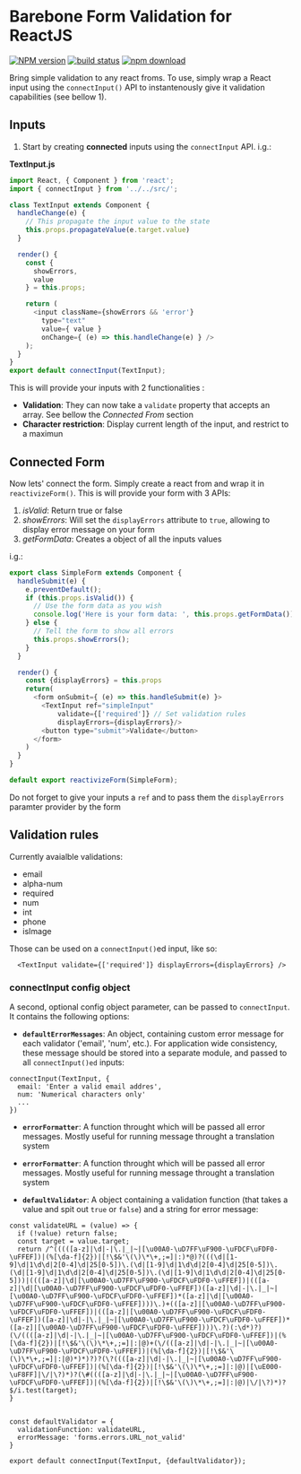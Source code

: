 # Barebone Form Validation for ReactJS



[![NPM version][npm-image]][npm-url]
[![build status][travis-image]][travis-url]
[![npm download][download-image]][download-url]

[npm-image]: https://img.shields.io/npm/v/reactive-form.svg?style=flat-square
[npm-url]: https://npmjs.org/package/reactive-from
[travis-image]: https://img.shields.io/travis/m4nuC/reactive-form.svg?style=flat-square
[travis-url]: https://travis-ci.org/m4nuC/reactive-from
[download-image]: https://img.shields.io/npm/dm/reactive-form.svg?style=flat-square
[download-url]: https://npmjs.org/package/reactive-form

Bring simple validation to any react froms. To use, simply wrap a React input using the `connectInput()` API to instantenously give it validation capabilities (see bellow 1).

## Inputs

1. Start by creating **connected** inputs using the `connectInput` API. i.g.:

**TextInput.js**
```js
import React, { Component } from 'react';
import { connectInput } from '../../src/';

class TextInput extends Component {
  handleChange(e) {
    // This propagate the input value to the state
    this.props.propagateValue(e.target.value)
  }

  render() {
    const {
      showErrors,
      value
    } = this.props;

    return (
      <input className={showErrors && 'error'}
        type="text"
        value={ value }
        onChange={ (e) => this.handleChange(e) } />
    );
  }
}
export default connectInput(TextInput);
```
This is will provide your inputs with 2 functionalities :
- **Validation**: They can now take a `validate` property that accepts an array. See bellow the *Connected From* section
- **Character restriction**: Display current length of the input, and restrict to a maximun

## Connected Form
Now lets' connect the form. Simply create a react from and wrap it in `reactivizeForm()`. This is will provide your form with 3 APIs:

1. *isValid*: Return true or false
2. *showErrors*: Will set the `displayErrors` attribute to `true`, allowing to display error message on your form
3. *getFormData*: Creates a object of all the inputs values

i.g.:

```js
export class SimpleForm extends Component {
  handleSubmit(e) {
    e.preventDefault();
    if (this.props.isValid()) {
      // Use the form data as you wish
      console.log('Here is your form data: ', this.props.getFormData());
    } else {
      // Tell the form to show all errors
      this.props.showErrors();
    }
  }

  render() {
    const {displayErrors} = this.props
    return(
      <form onSubmit={ (e) => this.handleSubmit(e) }>
        <TextInput ref="simpleInput"
            validate={['required']} // Set validation rules
            displayErrors={displayErrors}/>
        <button type="submit">Validate</button>
      </form>
    )
  }
}

default export reactivizeForm(SimpleForm);
```

Do not forget to give your inputs a `ref` and to pass them the `displayErrors` paramter provider by the form


## Validation rules

Currently avaialble validations:

- email
- alpha-num
- required
- num
- int
- phone
- isImage

Those can be used on a `connectInput()`ed input, like so:

```
  <TextInput validate={['required']} displayErrors={displayErrors} />
```


### connectInput config object

A second, optional config object parameter, can be passed to `connectInput`. It contains the following options:

- **`defaultErrorMessages`**: An object, containing custom error message for each validator ('email', 'num', etc.). For application wide consistency, these message should be stored into a separate module, and passed to all `connectInput()ed` inputs:
```
connectInput(TextInput, {
  email: 'Enter a valid email addres',
  num: 'Numerical characters only'
  ...
})
```

- **`errorFormatter`**: A function throught which will be passed all error messages. Mostly useful for running message throught a translation system

- **`errorFormatter`**: A function throught which will be passed all error messages. Mostly useful for running message throught a translation system

- **`defaultValidator`**: A object containing a validation function (that takes a value and spit out `true` or `false`) and a string for error message:
```
const validateURL = (value) => {
  if (!value) return false;
  const target = value.target;
  return /^(((([a-z]|\d|-|\.|_|~|[\u00A0-\uD7FF\uF900-\uFDCF\uFDF0-\uFFEF])|(%[\da-f]{2})|[!\$&'\(\)\*\+,;=]|:)*@)?(((\d|[1-9]\d|1\d\d|2[0-4]\d|25[0-5])\.(\d|[1-9]\d|1\d\d|2[0-4]\d|25[0-5])\.(\d|[1-9]\d|1\d\d|2[0-4]\d|25[0-5])\.(\d|[1-9]\d|1\d\d|2[0-4]\d|25[0-5]))|((([a-z]|\d|[\u00A0-\uD7FF\uF900-\uFDCF\uFDF0-\uFFEF])|(([a-z]|\d|[\u00A0-\uD7FF\uF900-\uFDCF\uFDF0-\uFFEF])([a-z]|\d|-|\.|_|~|[\u00A0-\uD7FF\uF900-\uFDCF\uFDF0-\uFFEF])*([a-z]|\d|[\u00A0-\uD7FF\uF900-\uFDCF\uFDF0-\uFFEF])))\.)+(([a-z]|[\u00A0-\uD7FF\uF900-\uFDCF\uFDF0-\uFFEF])|(([a-z]|[\u00A0-\uD7FF\uF900-\uFDCF\uFDF0-\uFFEF])([a-z]|\d|-|\.|_|~|[\u00A0-\uD7FF\uF900-\uFDCF\uFDF0-\uFFEF])*([a-z]|[\u00A0-\uD7FF\uF900-\uFDCF\uFDF0-\uFFEF])))\.?)(:\d*)?)(\/((([a-z]|\d|-|\.|_|~|[\u00A0-\uD7FF\uF900-\uFDCF\uFDF0-\uFFEF])|(%[\da-f]{2})|[!\$&'\(\)\*\+,;=]|:|@)+(\/(([a-z]|\d|-|\.|_|~|[\u00A0-\uD7FF\uF900-\uFDCF\uFDF0-\uFFEF])|(%[\da-f]{2})|[!\$&'\(\)\*\+,;=]|:|@)*)*)?)?(\?((([a-z]|\d|-|\.|_|~|[\u00A0-\uD7FF\uF900-\uFDCF\uFDF0-\uFFEF])|(%[\da-f]{2})|[!\$&'\(\)\*\+,;=]|:|@)|[\uE000-\uF8FF]|\/|\?)*)?(\#((([a-z]|\d|-|\.|_|~|[\u00A0-\uD7FF\uF900-\uFDCF\uFDF0-\uFFEF])|(%[\da-f]{2})|[!\$&'\(\)\*\+,;=]|:|@)|\/|\?)*)?$/i.test(target);
}


const defaultValidator = {
  validationFunction: validateURL,
  errorMessage: 'forms.errors.URL_not_valid'
}

export default connectInput(TextInput, {defaultValidator});
```
